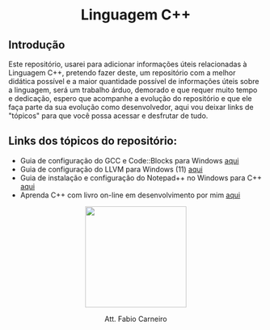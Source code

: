 <h1 align="center">Linguagem C++</h1>

## Introdução
Este repositório, usarei para adicionar informações úteis relacionadas à Linguagem C++, pretendo fazer deste, um repositório com a melhor didática possível
e a maior quantidade possível de informaçôes úteis sobre a linguagem, será um trabalho árduo, demorado e que requer muito tempo e dedicação, espero que
acompanhe a evolução do repositório e que ele faça parte da sua evolução como desenvolvedor, aqui vou deixar links de "tópicos" para que você possa acessar
e desfrutar de tudo.
 
## Links dos tópicos do repositório:
* Guia de configuração do GCC e Code::Blocks para Windows [aqui](https://github.com/bynmboy/linguagemcpp/blob/main/windows-setup-gcc-codeblocks.md)
* Guia de configuração do LLVM para Windows (11) [aqui](https://github.com/bynmboy/linguagemcpp/blob/main/windows-setup-llvm.md)
* Guia de instalação e configuraçâo do Notepad++ no Windows para C++ [aqui](https://github.com/bynmboy/linguagemcpp/blob/main/notepad%2B%2Bsetup-cpp.md)
* Aprenda C++ com livro on-line em desenvolvimento por mim [aqui](https://github.com/bynmboy/linguagemcpp/blob/main/C%2B%2B%20Essentials/parte%201.md)

<p align="center"><img src="https://github.com/bynmboy/linguagemcpp/blob/main/logo-c%2B%2B.png" width="200" height="200" /></p>

  <p align="center">Att. Fabio Carneiro</p>
